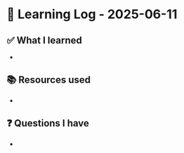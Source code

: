 # 🧠 Learning Log - 2025-06-11

## ✅ What I learned

- 

## 📚 Resources used

- 

## ❓ Questions I have

- 
